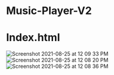 # Music-Player-V2
# Index.html
![Screenshot 2021-08-25 at 12 09 33 PM](https://user-images.githubusercontent.com/84308540/130740361-4c4c5269-f39f-449d-aa45-e386c430a1a4.png)
![Screenshot 2021-08-25 at 12 08 20 PM](https://user-images.githubusercontent.com/84308540/130740398-821bef5a-d979-489f-82b7-0d531729ae37.png)
![Screenshot 2021-08-25 at 12 08 36 PM](https://user-images.githubusercontent.com/84308540/130740442-16a6d2e1-231c-4a29-a96c-eed104b7c5be.png)
